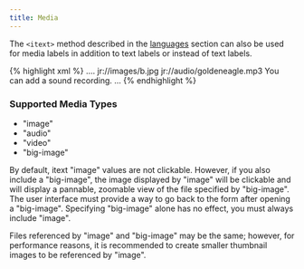 ```yaml
---
title: Media
---
```


The `<itext>` method described in the [languages](#languages) section can also be used for media labels in addition to text labels or instead of text labels. 

{% highlight xml %}
....
<itext> 
    <translation default=true() lang="English">
        <text id="/widgets/select_widgets/grid_test/b:label">
            <value form="image">jr://images/b.jpg</value>
        </text>
        <text id="/widgets/display_widgets/text_media:label">
            <value form="audio">jr://audio/goldeneagle.mp3</value>
            <value>You can add a sound recording.</value>
        </text>
    </translation>
</itext>
...
{% endhighlight %}

### Supported Media Types

* "image"
* "audio"
* "video"
* "big-image"

By default, itext "image" values are not clickable. However, if you also include a "big-image", the image displayed by "image" will be clickable and will display a pannable, zoomable view of the file specified by "big-image". The user interface must provide a way to go back to the form after opening a "big-image". Specifying "big-image" alone has no effect, you must always include "image".

Files referenced by "image" and "big-image" may be the same; however, for performance reasons, it is recommended to create smaller thumbnail images to be referenced by "image".
